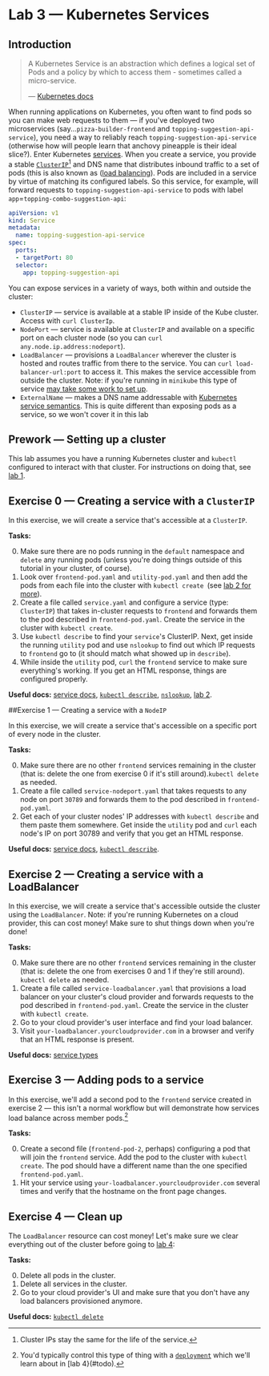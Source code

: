 # Lab 3 — Kubernetes Services

## Introduction

> A Kubernetes Service is an abstraction which defines a logical set of Pods and a policy by which to access them - sometimes called a micro-service. 
>
> — [Kubernetes docs](https://kubernetes.io/docs/concepts/services-networking/service/)

When running applications on Kubernetes, you often want to find pods so you can make web requests to them — if you've deployed two microservices (say...`pizza-builder-frontend` and `topping-suggestion-api-service`), you need a way to reliably reach `topping-suggestion-api-service` (otherwise how will people learn that anchovy pineapple is their ideal slice?). Enter Kubernetes [services](https://kubernetes.io/docs/concepts/services-networking/service/). When you create a service, you provide a stable [`ClusterIP`](https://kubernetes.io/docs/concepts/services-networking/service/#publishing-services-service-types)[^0] and DNS name that distributes inbound traffic to a set of pods (this is also known as ([load balancing](https://en.wikipedia.org/wiki/Load_balancing_(computing))). Pods are included in a service by virtue of matching its configured labels. So this service, for example, will forward requests to `topping-suggestion-api-service` to pods with label `app`=`topping-combo-suggestion-api`:

```yaml
apiVersion: v1
kind: Service
metadata:
  name: topping-suggestion-api-service
spec:
  ports:
  - targetPort: 80
  selector:
    app: topping-suggestion-api
```

You can expose services in a variety of ways, both within and outside the cluster:

*  `ClusterIP` — service is available at a stable IP inside of the Kube cluster. Access with `curl ClusterIp`.
* `NodePort` — service is available at `ClusterIP` and available on a specific port on each cluster node (so you can `curl any.node.ip.address:nodeport`). 
* `LoadBalancer` — provisions a `LoadBalancer` wherever the cluster is hosted and routes traffic from there to the service. You can `curl load-balancer-url:port` to access it. This makes the service accessible from outside the cluster. Note: if you're running in `minikube` this type of service [may take some work to set up](https://github.com/kubernetes/minikube/issues/384).
* `ExternalName` — makes a DNS name addressable with [Kubernetes service semantics](https://kubernetes.io/docs/concepts/services-networking/service/#externalname). This is quite different than exposing pods as a service, so we won't cover it in this lab

## Prework — Setting up a cluster

This lab assumes you have a running Kubernetes cluster and `kubectl` configured to interact with that cluster. For instructions on doing that, see [lab 1](https://github.com/ponderosa-io/kubernetes-101/tree/master/labs/1-kube-clusters).

## Exercise 0 — Creating a service with a `ClusterIP`

In this exercise, we will create a service that's accessible at a `ClusterIP`. 

**Tasks:**

0. Make sure there are no pods running in the `default` namespace and `delete` any running pods (unless you're doing things outside of this tutorial in your cluster, of course).
1. Look over `frontend-pod.yaml` and `utility-pod.yaml` and then add the pods from each  file into the cluster with `kubectl create `(see [lab 2 for more](https://github.com/ponderosa-io/kubernetes-101/tree/master/labs/2-kube-pods)).
2. Create a file called `service.yaml` and configure a service (type: `ClusterIP`) that takes in-cluster requests to `frontend` and forwards them to the pod described in `frontend-pod.yaml`. Create the service in the cluster with `kubectl create`.
3. Use `kubectl describe` to find your `service`'s ClusterIP. Next, get inside the running `utility` pod and use `nslookup` to find out which IP requests to `frontend` go to (it should match what showed up in `describe`). 
4. While inside the `utility` pod, `curl` the `frontend` service to  make sure everything's working. If you get an HTML response, things are configured properly.

**Useful docs:** [service docs](https://kubernetes.io/docs/concepts/services-networking/service/#publishing-services-service-types), [`kubectl describe`](https://kubernetes.io/docs/reference/generated/kubectl/kubectl-commands#describe), [`nslookup`](https://linux.die.net/man/1/nslookup), [lab 2](https://github.com/ponderosa-io/kubernetes-101/tree/master/labs/2-kube-pods).

##Exercise 1 — Creating a service with a `NodeIP`

In this exercise, we will create a service that's accessible on a specific port of every node in the cluster.

**Tasks:**

0. Make sure there are no other `frontend` services remaining in the cluster (that is: delete the one from exercise 0 if it's still around).`kubectl delete` as needed.
1. Create a file called `service-nodeport.yaml` that takes requests to any node on port `30789` and forwards them to the pod described in `frontend-pod.yaml`.
2. Get each of your cluster nodes' IP addresses with `kubectl describe` and them paste them somewhere. Get inside the `utility` pod and `curl` each node's IP on port 30789 and verify that you get an HTML response.

**Useful docs:** [service docs](https://kubernetes.io/docs/concepts/services-networking/service/#publishing-services-service-types), [`kubectl describe`](https://kubernetes.io/docs/reference/generated/kubectl/kubectl-commands#describe).

## Exercise 2 — Creating a service with a LoadBalancer

In this exercise, we will create a service that's accessible outside the cluster using the `LoadBalancer`. Note: if you're running Kubernetes on a cloud provider, this can cost money! Make sure to shut things down when you're done!

**Tasks:**

0. Make sure there are no other `frontend` services remaining in the cluster (that is: delete the one from exercises 0 and 1 if they're still around). `kubectl delete` as needed.
1. Create a file called `service-loadbalancer.yaml` that provisions a load balancer on your cluster's cloud provider and forwards requests to the pod described in `frontend-pod.yaml`. Create the service in the cluster with `kubectl create`.
2. Go to your cloud provider's user interface and find your load balancer.
3. Visit `your-loadbalancer.yourcloudprovider.com` in a browser and verify that an HTML response is present.

**Useful docs:** [service types](https://kubernetes.io/docs/concepts/services-networking/service/#publishing-services-service-types)

## Exercise 3 — Adding pods to a service

In this exercise, we'll add a second pod to the `frontend` service created in exercise 2 — this isn't a normal workflow but will demonstrate how services load balance across member pods.[^1]

**Tasks:**

0. Create a second file (`frontend-pod-2`, perhaps) configuring a pod that will join the `frontend` service. Add the pod to the cluster with `kubectl create`. The pod should have a different name than the one specified `frontend-pod.yaml`.
1. Hit your service using `your-loadbalancer.yourcloudprovider.com` several times and verify that the hostname on the front page changes. 

## Exercise 4 — Clean up

The `LoadBalancer` resource can cost money! Let's make sure we clear everything out of the cluster before going to [lab 4](#todo):

**Tasks:**

0. Delete all pods in the cluster.
1. Delete all services in the cluster.
2. Go to your cloud provider's UI and make sure that you don't have any load balancers provisioned anymore.

**Useful docs:** [`kubectl delete`](https://kubernetes.io/docs/reference/generated/kubectl/kubectl-commands#delete)

[^0]: Cluster IPs stay the same for the life of the service.
[^1]: You'd typically control this type of thing with a [`deployment`](https://kubernetes.io/docs/concepts/workloads/controllers/deployment/) which we'll learn about in [lab 4}(#todo).
